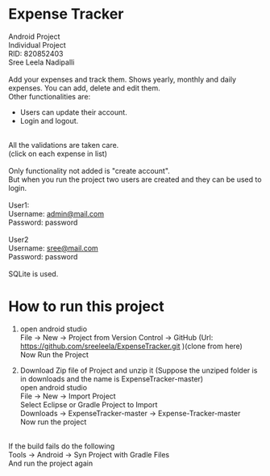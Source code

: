 
# Expense Tracker

Android Project<br>
Individual Project<br>
RID: 820852403<br>
Sree Leela Nadipalli<br>
<br>
Add your expenses and track them. Shows yearly, monthly and daily expenses. You can add, delete and edit them.<br>
Other functionalities are:<br>
  * Users can update their account.
  * Login and logout.

<br>All the validations are taken care.
<br>(click on each expense in list)
<br>
<br>Only functionality not added is "create account".
<br>But when you run the project two users are created and they can be used to login.
<br>
<br>User1:
<br>Username: admin@mail.com
<br>Password: password
<br>
<br>User2
<br>Username: sree@mail.com
<br>Password: password
<br>
<br>SQLite is used.

# How to run this project

1. open android studio<br>
   File -> New -> Project from Version Control -> GitHub (Url: https://github.com/sreeleela/ExpenseTracker.git )(clone from here)<br>
   Now Run the Project
   
2. Download Zip file of Project and unzip it (Suppose the unziped folder is in downloads and the name is ExpenseTracker-master)<br>
   open android studio<br>
   File -> New -> Import Project<br>
   Select Eclipse or Gradle Project to Import<br>
   Downloads -> ExpenseTracker-master -> Expense-Tracker-master<br>
   Now run the project<br>
   
<br>If the build fails do the following<br>
Tools -> Android -> Syn Project with Gradle Files<br>
And run the project again
